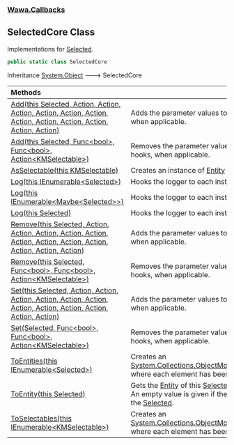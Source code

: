 ### [Wawa.Callbacks](Wawa.Callbacks.md 'Wawa.Callbacks')

## SelectedCore Class

Implementations for [Selected](Selected.md 'Wawa.Callbacks.Selected').

```csharp
public static class SelectedCore
```

Inheritance [System.Object](https://docs.microsoft.com/en-us/dotnet/api/System.Object 'System.Object') &#129106; SelectedCore

| Methods | |
| :--- | :--- |
| [Add(this Selected, Action, Action, Action, Action, Action, Action, Action, Action, Action, Action, Action, Action)](SelectedCore.Add(Selected,Action,Action,Action,Action,Action,Action,Action,Action,Action,Action,Action,Action).md 'Wawa.Callbacks.SelectedCore.Add(this Wawa.Callbacks.Selected, System.Action, System.Action, System.Action, System.Action, System.Action, System.Action, System.Action, System.Action, System.Action, System.Action, System.Action, System.Action)') | Adds the parameter values to the corresponding hooks, when applicable. |
| [Add(this Selected, Func&lt;bool&gt;, Func&lt;bool&gt;, Action&lt;KMSelectable&gt;)](SelectedCore.Add(Selected,Func{bool},Func{bool},Action{KMSelectable}).md 'Wawa.Callbacks.SelectedCore.Add(this Wawa.Callbacks.Selected, System.Func<bool>, System.Func<bool>, System.Action<KMSelectable>)') | Removes the parameter values to the corresponding hooks, when applicable. |
| [AsSelectable(this KMSelectable)](SelectedCore.AsSelectable(KMSelectable).md 'Wawa.Callbacks.SelectedCore.AsSelectable(this KMSelectable)') | Creates an instance of [Entity](Entity.md 'Wawa.Callbacks.Entity') where [Solvable](Entity.Solvable.md 'Wawa.Callbacks.Entity.Solvable') is set. |
| [Log(this IEnumerable&lt;Selected&gt;)](SelectedCore.Log(IEnumerable{Selected}).md 'Wawa.Callbacks.SelectedCore.Log(this System.Collections.Generic.IEnumerable<Wawa.Callbacks.Selected>)') | Hooks the logger to each instance. |
| [Log(this IEnumerable&lt;Maybe&lt;Selected&gt;&gt;)](SelectedCore.Log(IEnumerable{Maybe{Selected}}).md 'Wawa.Callbacks.SelectedCore.Log(this System.Collections.Generic.IEnumerable<Wawa.Optionals.Maybe<Wawa.Callbacks.Selected>>)') | Hooks the logger to each instance. |
| [Log(this Selected)](SelectedCore.Log(Selected).md 'Wawa.Callbacks.SelectedCore.Log(this Wawa.Callbacks.Selected)') | Hooks the logger to each instance. |
| [Remove(this Selected, Action, Action, Action, Action, Action, Action, Action, Action, Action, Action, Action, Action)](SelectedCore.Remove(Selected,Action,Action,Action,Action,Action,Action,Action,Action,Action,Action,Action,Action).md 'Wawa.Callbacks.SelectedCore.Remove(this Wawa.Callbacks.Selected, System.Action, System.Action, System.Action, System.Action, System.Action, System.Action, System.Action, System.Action, System.Action, System.Action, System.Action, System.Action)') | Adds the parameter values to the corresponding hooks, when applicable. |
| [Remove(this Selected, Func&lt;bool&gt;, Func&lt;bool&gt;, Action&lt;KMSelectable&gt;)](SelectedCore.Remove(Selected,Func{bool},Func{bool},Action{KMSelectable}).md 'Wawa.Callbacks.SelectedCore.Remove(this Wawa.Callbacks.Selected, System.Func<bool>, System.Func<bool>, System.Action<KMSelectable>)') | Removes the parameter values to the corresponding hooks, when applicable. |
| [Set(this Selected, Action, Action, Action, Action, Action, Action, Action, Action, Action, Action, Action, Action)](SelectedCore.Set(Selected,Action,Action,Action,Action,Action,Action,Action,Action,Action,Action,Action,Action).md 'Wawa.Callbacks.SelectedCore.Set(this Wawa.Callbacks.Selected, System.Action, System.Action, System.Action, System.Action, System.Action, System.Action, System.Action, System.Action, System.Action, System.Action, System.Action, System.Action)') | Adds the parameter values to the corresponding hooks, when applicable. |
| [Set(Selected, Func&lt;bool&gt;, Func&lt;bool&gt;, Action&lt;KMSelectable&gt;)](SelectedCore.Set(Selected,Func{bool},Func{bool},Action{KMSelectable}).md 'Wawa.Callbacks.SelectedCore.Set(Wawa.Callbacks.Selected, System.Func<bool>, System.Func<bool>, System.Action<KMSelectable>)') | Removes the parameter values to the corresponding hooks, when applicable. |
| [ToEntities(this IEnumerable&lt;Selected&gt;)](SelectedCore.ToEntities(IEnumerable{Selected}).md 'Wawa.Callbacks.SelectedCore.ToEntities(this System.Collections.Generic.IEnumerable<Wawa.Callbacks.Selected>)') | Creates an [System.Collections.ObjectModel.ReadOnlyCollection&lt;&gt;](https://docs.microsoft.com/en-us/dotnet/api/System.Collections.ObjectModel.ReadOnlyCollection-1 'System.Collections.ObjectModel.ReadOnlyCollection`1') where each element has been converted. |
| [ToEntity(this Selected)](SelectedCore.ToEntity(Selected).md 'Wawa.Callbacks.SelectedCore.ToEntity(this Wawa.Callbacks.Selected)') | Gets the [Entity](Entity.md 'Wawa.Callbacks.Entity') of this [Selected](Selected.md 'Wawa.Callbacks.Selected').<br/>An empty value is given if there is no attached [Entity](Entity.md 'Wawa.Callbacks.Entity') on the [Selected](Selected.md 'Wawa.Callbacks.Selected'). |
| [ToSelectables(this IEnumerable&lt;KMSelectable&gt;)](SelectedCore.ToSelectables(IEnumerable{KMSelectable}).md 'Wawa.Callbacks.SelectedCore.ToSelectables(this System.Collections.Generic.IEnumerable<KMSelectable>)') | Creates an [System.Collections.ObjectModel.ReadOnlyCollection&lt;&gt;](https://docs.microsoft.com/en-us/dotnet/api/System.Collections.ObjectModel.ReadOnlyCollection-1 'System.Collections.ObjectModel.ReadOnlyCollection`1') where each element has been converted. |
